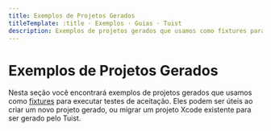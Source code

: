 ```yaml
---
title: Exemplos de Projetos Gerados
titleTemplate: :title · Exemplos · Guias · Tuist
description: Exemplos de projetos gerados que usamos como fixtures para executar testes de aceitação.
---
```


# Exemplos de Projetos Gerados

Nesta seção você encontrará exemplos de <LocalizedLink to="/guides/features/projects">projetos gerados</LocalizedLink> que usamos como [fixtures](https://github.com/tuist/tuist/tree/main/cli/Fixtures) para executar testes de aceitação. Eles podem ser úteis ao criar um novo projeto gerado, ou migrar um projeto Xcode existente para ser gerado pelo Tuist.